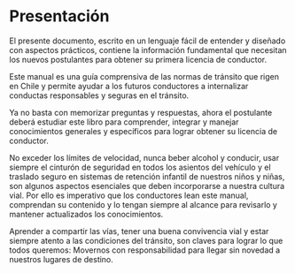 # Presentación

El presente documento, escrito en un lenguaje fácil de entender y diseñado con aspectos prácticos, contiene la información fundamental que necesitan los nuevos postulantes para obtener su primera licencia de conductor.

Este manual es una guía comprensiva de las normas de tránsito que rigen en Chile y permite ayudar a los futuros conductores a internalizar conductas responsables y seguras en el tránsito.

Ya no basta con memorizar preguntas y respuestas, ahora el postulante deberá estudiar este libro para comprender, integrar y manejar conocimientos generales y específicos para lograr obtener su licencia de conductor.

No exceder los límites de velocidad, nunca beber alcohol y conducir, usar siempre el cinturón de seguridad en todos los asientos del vehículo y el traslado seguro en sistemas de retención infantil de nuestros niños y niñas, son algunos aspectos esenciales que deben incorporarse a nuestra cultura vial. Por ello es imperativo que los conductores lean este manual, comprendan su contenido y lo tengan siempre al alcance para revisarlo y mantener actualizados los conocimientos.

Aprender a compartir las vías, tener una buena convivencia vial y estar siempre atento a las condiciones del tránsito, son claves para lograr lo que todos queremos: Movernos con responsabilidad para llegar sin novedad a nuestros lugares de destino.

